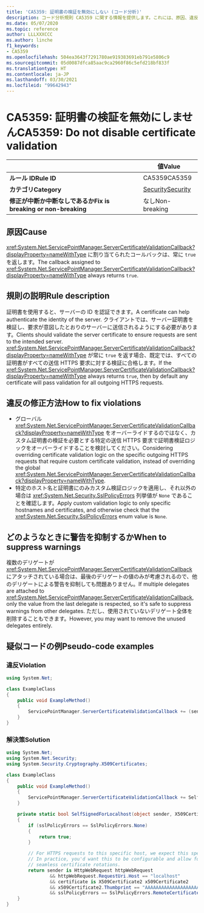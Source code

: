```yaml
---
title: 'CA5359: 証明書の検証を無効にしない (コード分析)'
description: コード分析規則 CA5359 に関する情報を提供します。これには、原因、違反の修正方法、およびそれを抑制するタイミングなどが含まれます。
ms.date: 05/07/2020
ms.topic: reference
author: LLLXXXCCC
ms.author: linche
f1_keywords:
- CA5359
ms.openlocfilehash: 504ea3643f7291780ae919383691eb791e5806c9
ms.sourcegitcommit: 05d0087dfca85aac9ca2960f86c5efd218bf833f
ms.translationtype: HT
ms.contentlocale: ja-JP
ms.lasthandoff: 03/30/2021
ms.locfileid: "99642943"
---
```

# <a name="ca5359-do-not-disable-certificate-validation"></a><span data-ttu-id="ca0f0-103">CA5359: 証明書の検証を無効にしません</span><span class="sxs-lookup"><span data-stu-id="ca0f0-103">CA5359: Do not disable certificate validation</span></span>

| | <span data-ttu-id="ca0f0-104">値</span><span class="sxs-lookup"><span data-stu-id="ca0f0-104">Value</span></span> |
|-|-|
| <span data-ttu-id="ca0f0-105">**ルール ID**</span><span class="sxs-lookup"><span data-stu-id="ca0f0-105">**Rule ID**</span></span> |<span data-ttu-id="ca0f0-106">CA5359</span><span class="sxs-lookup"><span data-stu-id="ca0f0-106">CA5359</span></span>|
| <span data-ttu-id="ca0f0-107">**カテゴリ**</span><span class="sxs-lookup"><span data-stu-id="ca0f0-107">**Category**</span></span> |[<span data-ttu-id="ca0f0-108">Security</span><span class="sxs-lookup"><span data-stu-id="ca0f0-108">Security</span></span>](security-warnings.md)|
| <span data-ttu-id="ca0f0-109">**修正が中断か中断なしであるか**</span><span class="sxs-lookup"><span data-stu-id="ca0f0-109">**Fix is breaking or non-breaking**</span></span> |<span data-ttu-id="ca0f0-110">なし</span><span class="sxs-lookup"><span data-stu-id="ca0f0-110">Non-breaking</span></span>|

## <a name="cause"></a><span data-ttu-id="ca0f0-111">原因</span><span class="sxs-lookup"><span data-stu-id="ca0f0-111">Cause</span></span>

<span data-ttu-id="ca0f0-112"><xref:System.Net.ServicePointManager.ServerCertificateValidationCallback?displayProperty=nameWithType> に割り当てられたコールバックは、常に `true` を返します。</span><span class="sxs-lookup"><span data-stu-id="ca0f0-112">The callback assigned to <xref:System.Net.ServicePointManager.ServerCertificateValidationCallback?displayProperty=nameWithType> always returns `true`.</span></span>

## <a name="rule-description"></a><span data-ttu-id="ca0f0-113">規則の説明</span><span class="sxs-lookup"><span data-stu-id="ca0f0-113">Rule description</span></span>

<span data-ttu-id="ca0f0-114">証明書を使用すると、サーバーの ID を認証できます。</span><span class="sxs-lookup"><span data-stu-id="ca0f0-114">A certificate can help authenticate the identity of the server.</span></span> <span data-ttu-id="ca0f0-115">クライアントでは、サーバー証明書を検証し、要求が意図したとおりのサーバーに送信されるようにする必要があります。</span><span class="sxs-lookup"><span data-stu-id="ca0f0-115">Clients should validate the server certificate to ensure requests are sent to the intended server.</span></span> <span data-ttu-id="ca0f0-116"><xref:System.Net.ServicePointManager.ServerCertificateValidationCallback?displayProperty=nameWithType> が常に `true` を返す場合、既定では、すべての証明書がすべての送信 HTTPS 要求に対する検証に合格します。</span><span class="sxs-lookup"><span data-stu-id="ca0f0-116">If the <xref:System.Net.ServicePointManager.ServerCertificateValidationCallback?displayProperty=nameWithType> always returns `true`, then by default any certificate will pass validation for all outgoing HTTPS requests.</span></span>

## <a name="how-to-fix-violations"></a><span data-ttu-id="ca0f0-117">違反の修正方法</span><span class="sxs-lookup"><span data-stu-id="ca0f0-117">How to fix violations</span></span>

- <span data-ttu-id="ca0f0-118">グローバル <xref:System.Net.ServicePointManager.ServerCertificateValidationCallback?displayProperty=nameWithType> をオーバーライドするのではなく、カスタム証明書の検証を必要とする特定の送信 HTTPS 要求で証明書検証ロジックをオーバーライドすることを検討してください。</span><span class="sxs-lookup"><span data-stu-id="ca0f0-118">Considering overriding certificate validation logic on the specific outgoing HTTPS requests that require custom certificate validation, instead of overriding the global <xref:System.Net.ServicePointManager.ServerCertificateValidationCallback?displayProperty=nameWithType>.</span></span>
- <span data-ttu-id="ca0f0-119">特定のホスト名と証明書にのみカスタム検証ロジックを適用し、それ以外の場合は <xref:System.Net.Security.SslPolicyErrors> 列挙値が `None` であることを確認します。</span><span class="sxs-lookup"><span data-stu-id="ca0f0-119">Apply custom validation logic to only specific hostnames and certificates, and otherwise check that the <xref:System.Net.Security.SslPolicyErrors> enum value is `None`.</span></span>

## <a name="when-to-suppress-warnings"></a><span data-ttu-id="ca0f0-120">どのようなときに警告を抑制するか</span><span class="sxs-lookup"><span data-stu-id="ca0f0-120">When to suppress warnings</span></span>

<span data-ttu-id="ca0f0-121">複数のデリゲートが <xref:System.Net.ServicePointManager.ServerCertificateValidationCallback> にアタッチされている場合は、最後のデリゲートの値のみが考慮されるので、他のデリゲートによる警告を抑制しても問題ありません。</span><span class="sxs-lookup"><span data-stu-id="ca0f0-121">If multiple delegates are attached to <xref:System.Net.ServicePointManager.ServerCertificateValidationCallback>, only the value from the last delegate is respected, so it's safe to suppress warnings from other delegates.</span></span> <span data-ttu-id="ca0f0-122">ただし、使用されていないデリゲート全体を削除することもできます。</span><span class="sxs-lookup"><span data-stu-id="ca0f0-122">However, you may want to remove the unused delegates entirely.</span></span>

## <a name="pseudo-code-examples"></a><span data-ttu-id="ca0f0-123">疑似コードの例</span><span class="sxs-lookup"><span data-stu-id="ca0f0-123">Pseudo-code examples</span></span>

### <a name="violation"></a><span data-ttu-id="ca0f0-124">違反</span><span class="sxs-lookup"><span data-stu-id="ca0f0-124">Violation</span></span>

```csharp
using System.Net;

class ExampleClass
{
    public void ExampleMethod()
    {
        ServicePointManager.ServerCertificateValidationCallback += (sender, cert, chain, error) => { return true; };
    }
}
```

### <a name="solution"></a><span data-ttu-id="ca0f0-125">解決策</span><span class="sxs-lookup"><span data-stu-id="ca0f0-125">Solution</span></span>

```csharp
using System.Net;
using System.Net.Security;
using System.Security.Cryptography.X509Certificates;

class ExampleClass
{
    public void ExampleMethod()
    {
        ServicePointManager.ServerCertificateValidationCallback += SelfSignedForLocalhost;
    }

    private static bool SelfSignedForLocalhost(object sender, X509Certificate certificate, X509Chain chain, SslPolicyErrors sslPolicyErrors)
    {
        if (sslPolicyErrors == SslPolicyErrors.None)
        {
            return true;
        }

        // For HTTPS requests to this specific host, we expect this specific certificate.
        // In practice, you'd want this to be configurable and allow for multiple certificates per host, to enable
        // seamless certificate rotations.
        return sender is HttpWebRequest httpWebRequest
                && httpWebRequest.RequestUri.Host == "localhost"
                && certificate is X509Certificate2 x509Certificate2
                && x509Certificate2.Thumbprint == "AAAAAAAAAAAAAAAAAAAAAAAAAAAAAAAAAAAAAAAA"
                && sslPolicyErrors == SslPolicyErrors.RemoteCertificateChainErrors;
    }
}
```
